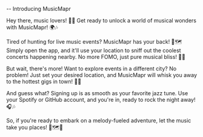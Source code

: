 -- Introducing MusicMapr

Hey there, music lovers! 🎵🎉 Get ready to unlock a world of musical wonders with MusicMapr! 🌍🎶

Tired of hunting for live music events? MusicMapr has your back! 🤩🗺️ Simply open the app, and it'll use your location to sniff out the coolest concerts happening nearby. No more FOMO, just pure musical bliss! 🎸🎉

But wait, there's more! Want to explore events in a different city? No problem! Just set your desired location, and MusicMapr will whisk you away to the hottest gigs in town! 🎉🚀

And guess what? Signing up is as smooth as your favorite jazz tune. Use your Spotify or GitHub account, and you're in, ready to rock the night away! 🎧🎶

So, if you're ready to embark on a melody-fueled adventure, let the music take you places! 🎵🗺️🎉
